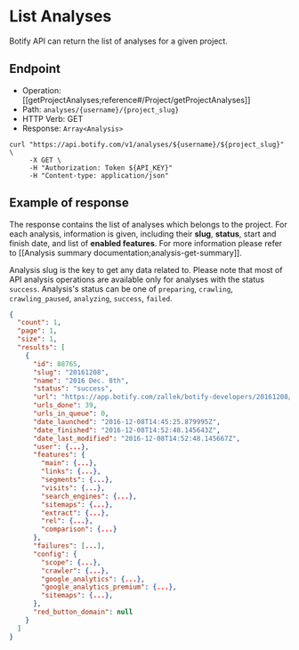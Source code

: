 # List Analyses

Botify API can return the list of analyses for a given project.

## Endpoint

- Operation: [[getProjectAnalyses;reference#/Project/getProjectAnalyses]]
- Path: `analyses/{username}/{project_slug}`
- HTTP Verb: GET
- Response: `Array<Analysis>`

```SH
curl "https://api.botify.com/v1/analyses/${username}/${project_slug}" \
     -X GET \
     -H "Authorization: Token ${API_KEY}"
     -H "Content-type: application/json"
```

## Example of response
The response contains the list of analyses which belongs to the project. For each analysis, information is given, including their **slug**, **status**, start and finish date, and list of **enabled features**. For more information please refer to [[Analysis summary documentation;analysis-get-summary]].

Analysis slug is the key to get any data related to. Please note that most of API analysis operations are available only for analyses with the status `success`. Analysis's status can be one of `preparing`, `crawling`, `crawling_paused`, `analyzing`, `success`, `failed`.

```JSON
{
  "count": 1,
  "page": 1,
  "size": 1,
  "results": [
    {
      "id": 88765,
      "slug": "20161208",
      "name": "2016 Dec. 8th",
      "status": "success",
      "url": "https://app.botify.com/zallek/botify-developers/20161208/",
      "urls_done": 39,
      "urls_in_queue": 0,
      "date_launched": "2016-12-08T14:45:25.879995Z",
      "date_finished": "2016-12-08T14:52:48.145643Z",
      "date_last_modified": "2016-12-08T14:52:48.145667Z",
      "user": {...},
      "features": {
        "main": {...},
        "links": {...},
        "segments": {...},
        "visits": {...},
        "search_engines": {...},
        "sitemaps": {...},
        "extract": {...},
        "rel": {...},
        "comparison": {...}
      },
      "failures": [...],
      "config": {
        "scope": {...},
        "crawler": {...},
        "google_analytics": {...},
        "google_analytics_premium": {...},
        "sitemaps": {...},
      },
      "red_button_domain": null
    }
  ]
}
```
